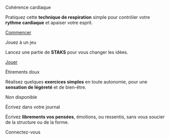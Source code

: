 <div class="tileset">
    <div class="tile" style="flex: 6;">
        <img src="{{ ASSET static/illustrations/respiration.webp }}" alt="" />
        <div>
            <p class="reference">Cohérence cardiaque</p>
            <p>Pratiquez cette <b>technique de respiration</b> simple pour contrôler votre <b>rythme cardiaque</b> et apaiser votre esprit.</p>
            <div class="actions">
                <a href="/coherence">Commencer</a>
            </div>
        </div>
    </div>
    <div class="tile" style="flex: 5;">
        <img src="{{ ASSET static/illustrations/staks.webp }}" alt="" />
        <div>
            <p class="reference">Jouez à un jeu</p>
            <p>Lancez une partie de <b>STAKS</b> pour vous changer les idées.</p>
            <div class="actions">
                <a href="/staks">Jouer</a>
            </div>
        </div>
    </div>
    <div class="tile" style="flex: 5;">
        <img src="{{ ASSET static/illustrations/etirements.webp }}" alt="" />
        <div>
            <p class="reference">Étirements doux</p>
            <p>Réalisez quelques <b>exercices simples</b> en toute autonomie, pour une <b>sensation de légèreté</b> et de bien-être.</p>
            <div class="actions">
                <a class="disabled">Non disponible</a>
            </div>
        </div>
    </div>
    <div class="tile" style="flex: 6;">
        <img src="{{ ASSET static/illustrations/ecriture.webp }}" alt="" />
        <div>
            <p class="reference">Écrivez dans votre journal</p>
            <p>Écrivez <b>librements vos pensées</b>, émotions, ou ressentis, sans vous soucier de la structure ou de la forme.</p>
            <div class="actions">
                <a class="disabled">Connectez-vous</a>
            </div>
        </div>
    </div>
</div>
